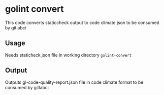 # golint convert
This code converts staticcheck output to code climate json to be consumed by gitlabci

## Usage

Needs staticheck.json file in working directory
``` golint-convert ```

## Output

Outputs gl-code-quality-report.json file in code climate format to be consumed by gitlabci